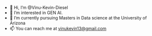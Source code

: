- 👋 Hi, I’m @Vinu-Kevin-Diesel
- 👀 I’m interested in GEN AI.
- 🌱 I’m currently pursuing Masters in Data science at the University of Arizona
- 📫 You can reach me at vinukevin13@gmail.com 


